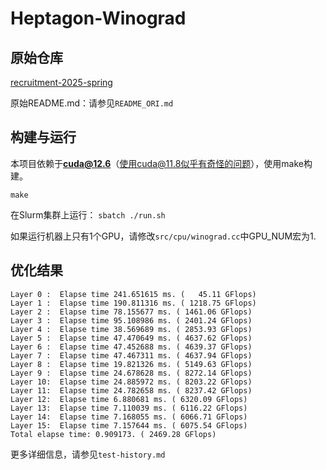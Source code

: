 # Heptagon-Winograd

## 原始仓库
[recruitment-2025-spring](https://github.com/heptagonhust/recruitment-2025-spring)

原始README.md：请参见`README_ORI.md`

## 构建与运行

本项目依赖于**cuda@12.6**（使用cuda@11.8似乎有奇怪的问题），使用make构建。

`make`

在Slurm集群上运行：
`sbatch ./run.sh `

如果运行机器上只有1个GPU，请修改`src/cpu/winograd.cc`中GPU_NUM宏为1.

## 优化结果
```
Layer 0 :  Elapse time 241.651615 ms. (   45.11 GFlops) 
Layer 1 :  Elapse time 190.811316 ms. ( 1218.75 GFlops) 
Layer 2 :  Elapse time 78.155677 ms. ( 1461.06 GFlops) 
Layer 3 :  Elapse time 95.108986 ms. ( 2401.24 GFlops) 
Layer 4 :  Elapse time 38.569689 ms. ( 2853.93 GFlops) 
Layer 5 :  Elapse time 47.470649 ms. ( 4637.62 GFlops) 
Layer 6 :  Elapse time 47.452688 ms. ( 4639.37 GFlops) 
Layer 7 :  Elapse time 47.467311 ms. ( 4637.94 GFlops) 
Layer 8 :  Elapse time 19.821326 ms. ( 5149.63 GFlops) 
Layer 9 :  Elapse time 24.678628 ms. ( 8272.14 GFlops) 
Layer 10:  Elapse time 24.885972 ms. ( 8203.22 GFlops) 
Layer 11:  Elapse time 24.782658 ms. ( 8237.42 GFlops) 
Layer 12:  Elapse time 6.880681 ms. ( 6320.09 GFlops) 
Layer 13:  Elapse time 7.110039 ms. ( 6116.22 GFlops) 
Layer 14:  Elapse time 7.168055 ms. ( 6066.71 GFlops) 
Layer 15:  Elapse time 7.157644 ms. ( 6075.54 GFlops) 
Total elapse time: 0.909173. ( 2469.28 GFlops) 
```
更多详细信息，请参见`test-history.md`